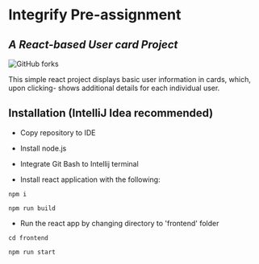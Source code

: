 # Integrify Pre-assignment

## _A React-based User card Project_ 

![GitHub forks](https://img.shields.io/github/issues/RR2894/integrify-project)

This simple react project displays basic user information in cards, which, upon clicking- shows additional details for each individual user. 




## Installation (IntelliJ Idea recommended)

- Copy repository to IDE

- Install node.js 

- Integrate Git Bash to Intellij terminal

- Install react application with the following:

```
npm i
``` 
 
```
npm run build
``` 


- Run the react app by changing directory to 'frontend' folder
```
cd frontend

npm run start
```

